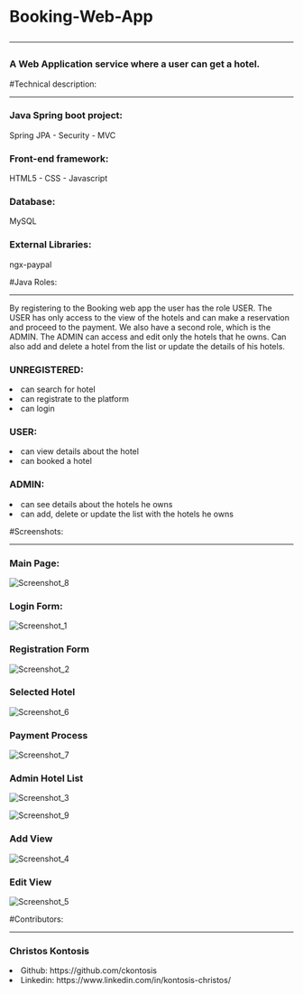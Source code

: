 # Booking-Web-App <hr>
<h3>A Web Application service where a user can get a hotel.</h3>

#Technical description: <hr>

<h3>Java Spring boot project: </h3>
Spring JPA - Security - MVC

<h3>Front-end framework:</h3>
HTML5 - CSS - Javascript

<h3>Database:</h3>
MySQL

<h3>External Libraries:</h3>
ngx-paypal 

#Java Roles: <hr>

By registering to the Booking web app the user has the role USER. The USER has only access to the view of the hotels and can make a reservation and proceed to the payment.
We also have a second role, which is the ADMIN. The ADMIN can access and edit only the hotels that he owns. Can also add and delete a hotel from the list or update the details 
of his hotels.

<h3>UNREGISTERED:</h3>

<li> can search for hotel </li>
<li> can registrate to the platform </li>
<li> can login </li>

<h3>USER:</h3>

<li> can view details about the hotel</li>
<li> can booked a hotel </li>

<h3>ADMIN:</h3>

<li> can see details about the hotels he owns</li>
<li> can add, delete or update the list with the hotels he owns</li>

#Screenshots: <hr>

<h3>Main Page:</h3>

![Screenshot_8](https://user-images.githubusercontent.com/79996911/136164044-b8520512-eb19-4246-9614-6329d4f040dd.png)

<h3>Login Form:</h3>

![Screenshot_1](https://user-images.githubusercontent.com/79996911/136164672-94e33757-5fea-4c50-a88b-fc332c08cbd6.png)

<h3>Registration Form</h3>

![Screenshot_2](https://user-images.githubusercontent.com/79996911/136164767-d7a1832e-106f-4ead-a698-f9ecc01023fe.png)

<h3>Selected Hotel</h3>

![Screenshot_6](https://user-images.githubusercontent.com/79996911/136164909-723d4e3e-1986-4f05-a431-28ad4cd42e99.png)

<h3>Payment Process</h3>

![Screenshot_7](https://user-images.githubusercontent.com/79996911/136165060-d2d52ab7-1652-4240-9035-b79fefd407bb.png)

<h3>Admin Hotel List</h3>

![Screenshot_3](https://user-images.githubusercontent.com/79996911/136165124-ab7edec2-b658-4fc5-b322-eac1feb061f8.png)

![Screenshot_9](https://user-images.githubusercontent.com/79996911/136165478-a963d1f7-e7bc-4799-8a6e-4bb08ecf736e.png)

<h3>Add View</h3>

![Screenshot_4](https://user-images.githubusercontent.com/79996911/136165581-2ed266e2-6426-4cab-b67f-e05dc91614c6.png)

<h3>Edit View</h3>

![Screenshot_5](https://user-images.githubusercontent.com/79996911/136165654-9d629556-1800-467b-8550-30753e242b51.png)

#Contributors:<hr>

<h3>Christos Kontosis</h3>

<li>Github: https://github.com/ckontosis </li>
<li>Linkedin: https://www.linkedin.com/in/kontosis-christos/ </li>


